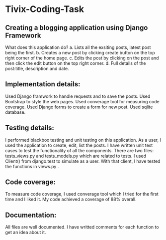 # Tivix-Coding-Task

 Creating a blogging application using Django Framework
 -----------------------------------------------------------
 
 What does this application do?
 a. Lists all the exsiting posts, latest post being the first.
 b. Creates a new post by clicking create button on the top right corner of the home page.
 c. Edits the post by clicking on the post and then click the edit button on the top right corner.
 d. Full details of the post:title, description and date.
 
 Implementation details:
 ------------------------------------------------------------
 
 Used Django framwork to handle requests and to save the posts.
 Used Bootstrap to style the web pages.
 Used converage tool for measuring code coverage.
 Used Django forms to create a form for new post.
 Used sqlite database.
 
 Testing details:
 -------------------------------------------------------------
 
I performed blackbox testing and unit testing on this application. As a user, I used the application to create, edit, list the posts. I have written unit test cases to test the functionality of all the components. There are two files: tests_views.py and tests_models.py which are related to tests. I used Client() from django.test to simulate as a user. With that client, I have tested the functions in views.py . 
 
Code coverage:
-------------------------------------------------------------

To measure code coverage, I used converage tool which I tried for the first time and I liked it. My code achieved a coverage of 88% overall.
 
 Documentation: 
 -------------------------------------------------------------
 All files are well documented. I have writted comments for each function to get an idea about it.

